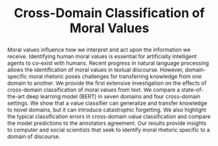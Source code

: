 ---
title: Cross-Domain Classification of Moral Values
journal: NAACL-HLT
authors:
- Enrico Liscio
- Alin Dondera
- Andrei Geadau
- C. Jonker
- Pradeep K. Murukannaiah 
abstract: 'Moral values influence how we interpret and act upon the information we receive. Identifying human moral values is essential for artificially intelligent agents to co-exist with humans. Recent progress in natural language processing allows the identification of moral values in textual discourse. However, domain-specific moral rhetoric poses challenges for transferring knowledge from one domain to another. We provide the first extensive investigation on the effects of cross-domain classification of moral values from text. We compare a state-of-the-art deep learning model (BERT) in seven domains and four cross-domain settings. We show that a value classifier can generalize and transfer knowledge to novel domains, but it can introduce catastrophic forgetting. We also highlight the typical classification errors in cross-domain value classification and compare the model predictions to the annotators agreement. Our results provide insights to computer and social scientists that seek to identify moral rhetoric specific to a domain of discourse.'
tasks:
- moral_sentiment_analysis
name: cross_domain_classification
permalink: /papers/cross_domain_classification/
layout: paper
---